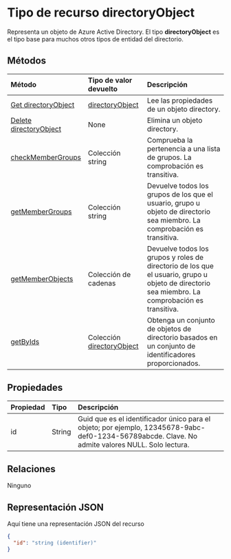 # <a name="directoryobject-resource-type"></a>Tipo de recurso directoryObject

Representa un objeto de Azure Active Directory. El tipo **directoryObject** es el tipo base para muchos otros tipos de entidad del directorio.

## <a name="methods"></a>Métodos

| Método       | Tipo de valor devuelto  |Descripción|
|:---------------|:--------|:----------|
|[Get directoryObject](../api/directoryobject_get.md) | [directoryObject](directoryobject.md) |Lee las propiedades de un objeto directory.|
|[Delete directoryObject](../api/directoryobject_delete.md) | None |Elimina un objeto directory. |
|[checkMemberGroups](../api/directoryobject_checkmembergroups.md)|Colección string|Comprueba la pertenencia a una lista de grupos. La comprobación es transitiva.|
|[getMemberGroups](../api/directoryobject_getmembergroups.md)|Colección string|Devuelve todos los grupos de los que el usuario, grupo u objeto de directorio sea miembro. La comprobación es transitiva.|
|[getMemberObjects](../api/directoryobject_getmemberobjects.md)|Colección de cadenas| Devuelve todos los grupos y roles de directorio de los que el usuario, grupo u objeto de directorio sea miembro. La comprobación es transitiva. |
|[getByIds](../api/directoryobject_getbyids.md) | Colección [directoryObject](directoryobject.md) | Obtenga un conjunto de objetos de directorio basados en un conjunto de identificadores proporcionados. |

## <a name="properties"></a>Propiedades

| Propiedad   | Tipo |Descripción|
|:---------------|:--------|:----------|
|id|String|Guid que es el identificador único para el objeto; por ejemplo, 12345678-9abc-def0-1234-56789abcde. Clave. No admite valores NULL. Solo lectura.|

## <a name="relationships"></a>Relaciones

Ninguno


## <a name="json-representation"></a>Representación JSON

Aquí tiene una representación JSON del recurso

<!-- {
  "blockType": "resource",
  "optionalProperties": [

  ],
  "keyProperty": "id",
  "@odata.type": "microsoft.graph.directoryObject"
}-->

```json
{
  "id": "string (identifier)"
}

```

<!-- uuid: 8fcb5dbc-d5aa-4681-8e31-b001d5168d79
2015-10-25 14:57:30 UTC -->
<!-- {
  "type": "#page.annotation",
  "description": "directoryObject resource",
  "keywords": "",
  "section": "documentation",
  "tocPath": ""
}-->
